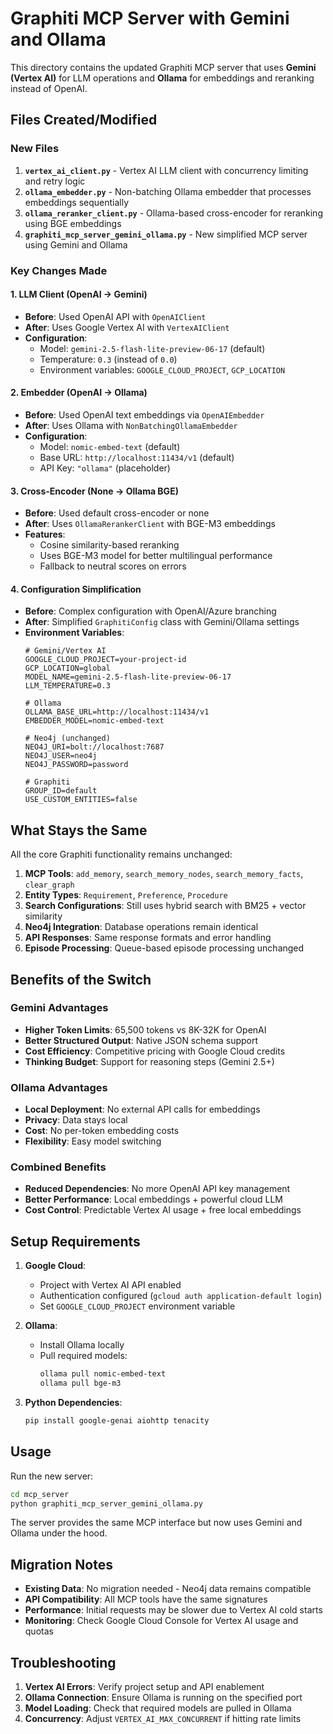# Graphiti MCP Server with Gemini and Ollama

This directory contains the updated Graphiti MCP server that uses **Gemini (Vertex AI)** for LLM operations and **Ollama** for embeddings and reranking instead of OpenAI.

## Files Created/Modified

### New Files
1. **`vertex_ai_client.py`** - Vertex AI LLM client with concurrency limiting and retry logic
2. **`ollama_embedder.py`** - Non-batching Ollama embedder that processes embeddings sequentially
3. **`ollama_reranker_client.py`** - Ollama-based cross-encoder for reranking using BGE embeddings
4. **`graphiti_mcp_server_gemini_ollama.py`** - New simplified MCP server using Gemini and Ollama

### Key Changes Made

#### 1. LLM Client (OpenAI → Gemini)
- **Before**: Used OpenAI API with `OpenAIClient`
- **After**: Uses Google Vertex AI with `VertexAIClient`
- **Configuration**: 
  - Model: `gemini-2.5-flash-lite-preview-06-17` (default)
  - Temperature: `0.3` (instead of `0.0`)
  - Environment variables: `GOOGLE_CLOUD_PROJECT`, `GCP_LOCATION`

#### 2. Embedder (OpenAI → Ollama)
- **Before**: Used OpenAI text embeddings via `OpenAIEmbedder`
- **After**: Uses Ollama with `NonBatchingOllamaEmbedder`
- **Configuration**:
  - Model: `nomic-embed-text` (default)
  - Base URL: `http://localhost:11434/v1` (default)
  - API Key: `"ollama"` (placeholder)

#### 3. Cross-Encoder (None → Ollama BGE)
- **Before**: Used default cross-encoder or none
- **After**: Uses `OllamaRerankerClient` with BGE-M3 embeddings
- **Features**:
  - Cosine similarity-based reranking
  - Uses BGE-M3 model for better multilingual performance
  - Fallback to neutral scores on errors

#### 4. Configuration Simplification
- **Before**: Complex configuration with OpenAI/Azure branching
- **After**: Simplified `GraphitiConfig` class with Gemini/Ollama settings
- **Environment Variables**:
  ```
  # Gemini/Vertex AI
  GOOGLE_CLOUD_PROJECT=your-project-id
  GCP_LOCATION=global
  MODEL_NAME=gemini-2.5-flash-lite-preview-06-17
  LLM_TEMPERATURE=0.3
  
  # Ollama
  OLLAMA_BASE_URL=http://localhost:11434/v1
  EMBEDDER_MODEL=nomic-embed-text
  
  # Neo4j (unchanged)
  NEO4J_URI=bolt://localhost:7687
  NEO4J_USER=neo4j
  NEO4J_PASSWORD=password
  
  # Graphiti
  GROUP_ID=default
  USE_CUSTOM_ENTITIES=false
  ```

## What Stays the Same

All the core Graphiti functionality remains unchanged:

1. **MCP Tools**: `add_memory`, `search_memory_nodes`, `search_memory_facts`, `clear_graph`
2. **Entity Types**: `Requirement`, `Preference`, `Procedure`
3. **Search Configurations**: Still uses hybrid search with BM25 + vector similarity
4. **Neo4j Integration**: Database operations remain identical
5. **API Responses**: Same response formats and error handling
6. **Episode Processing**: Queue-based episode processing unchanged

## Benefits of the Switch

### Gemini Advantages
- **Higher Token Limits**: 65,500 tokens vs 8K-32K for OpenAI
- **Better Structured Output**: Native JSON schema support
- **Cost Efficiency**: Competitive pricing with Google Cloud credits
- **Thinking Budget**: Support for reasoning steps (Gemini 2.5+)

### Ollama Advantages
- **Local Deployment**: No external API calls for embeddings
- **Privacy**: Data stays local
- **Cost**: No per-token embedding costs
- **Flexibility**: Easy model switching

### Combined Benefits
- **Reduced Dependencies**: No more OpenAI API key management
- **Better Performance**: Local embeddings + powerful cloud LLM
- **Cost Control**: Predictable Vertex AI usage + free local embeddings

## Setup Requirements

1. **Google Cloud**: 
   - Project with Vertex AI API enabled
   - Authentication configured (`gcloud auth application-default login`)
   - Set `GOOGLE_CLOUD_PROJECT` environment variable

2. **Ollama**:
   - Install Ollama locally
   - Pull required models:
     ```bash
     ollama pull nomic-embed-text
     ollama pull bge-m3
     ```

3. **Python Dependencies**:
   ```bash
   pip install google-genai aiohttp tenacity
   ```

## Usage

Run the new server:
```bash
cd mcp_server
python graphiti_mcp_server_gemini_ollama.py
```

The server provides the same MCP interface but now uses Gemini and Ollama under the hood.

## Migration Notes

- **Existing Data**: No migration needed - Neo4j data remains compatible
- **API Compatibility**: All MCP tools have the same signatures
- **Performance**: Initial requests may be slower due to Vertex AI cold starts
- **Monitoring**: Check Google Cloud Console for Vertex AI usage and quotas

## Troubleshooting

1. **Vertex AI Errors**: Verify project setup and API enablement
2. **Ollama Connection**: Ensure Ollama is running on the specified port
3. **Model Loading**: Check that required models are pulled in Ollama
4. **Concurrency**: Adjust `VERTEX_AI_MAX_CONCURRENT` if hitting rate limits 